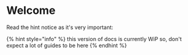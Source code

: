 # Welcome

Read the hint notice as it's very important:

{% hint style="info" %}
this version of docs is currently WiP so, don't expect a lot of guides to be here
{% endhint %}
